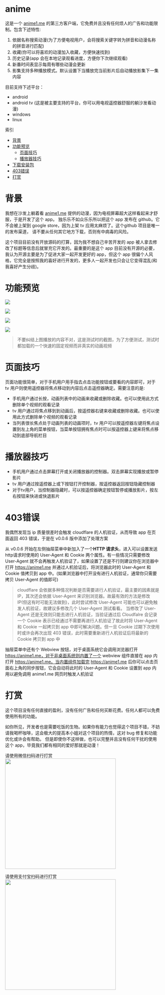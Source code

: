 # anime

这是一个 [anime1.me](https://anime1.me/)
的第三方客户端，它免费并且没有任何烦人的广告和功能限制。包含下述特性:

1. 依据名称搜索动漫(为了方便电视用户，会将搜索关键字转为拼音和动漫名称的拼音进行匹配)
2. 收藏(你可以将喜欢的动漫加入收藏，方便快速找到)
3. 历史记录(app 会在本地记录观看进度，方便你下次继续观看)
4. 新番时间表显示每周有哪些动漫会更新
5. 影集支持多种播放模式。默认设置下当播放完当前影片后自动播放影集下一集内容

目前支持下述平台：

- android
- android tv (这是被主要支持的平台，你可以用电视遥控器舒服的躺沙发看动漫)
- windows
- linux

索引

- [背景](#背景)
- [功能预览](#功能预览)
  - [页面技巧](#页面技巧)
  - [播放器技巧](#播放器技巧)
- [下载安装包](https://github.com/selene201226/anime/releases)
- [403错误](#403错误)
- [打赏](#打赏)

# 背景

我想在沙发上躺着看 [anime1.me](https://anime1.me/)
提供的动漫，因为电视屏幕超大这样看起来才舒服，于是开发了这个 app。
独乐乐不如众乐乐所以把这个 app 发布在 github。它不会被上架到 google
store，因为上架 tv 应用太麻烦了。这个github 项目是唯一的发布渠道，
请不要从任何其它地方下载，否则有中病毒的风险。

这个项目目前没有开放源码的打算，因为我不想自己辛苦开发的 app
被人拿去修改了标题等信息后就冒充它开发的。最重要的是这个 app
目前没有开源的必要， 我认为开源主要是为了促进大家一起开发更好的 app，但这个 app
很偏个人风格，它完全是按照我的喜好进行开发的，更多人一起开发也只会让它变得混乱(和我喜好产生分歧)。

# 功能预览

![](images/0.png)

![](images/1.png)

![](images/2.png)

![](images/3.png)

> 不要纠结上图播放的内容不对，这是测试时的截图，为了方便测试，测试时都加载的一个快速的固定视频而非真实的动画视频

# 页面技巧

页面功能很简单，对于手机用户用手指去点击功能按钮或要看的内容即可，对于 tv
用户则使用遥控器将焦点移动到内容后点击遥控器确定。需要注意的是:

- 手机用户通过长按，动画列表中的动画来收藏或删除收藏。也可以使用此方式删除单个视频的观看记录
- tv
  用户通过将焦点移到到动画后，按遥控器右键来收藏或删除收藏。也可以使用此方式删除单个视频的观看记录
- 当列表很长焦点处于动画列表的动画项时，tv
  用户可以按遥控器左键将焦点设置到左上角的菜单按钮，当菜单按钮拥有焦点时可以按遥控器上键来将焦点移动到底部导航栏目

# 播放器技巧

- 手机用户通过点击屏幕打开或关闭播放器的控制器。双击屏幕实现播放或暂停影片
- tv 用户通过按遥控器上或下按钮打开控制器，按遥控器返回按钮隐藏控制器
- 对于tv用户，当控制器隐藏时，可以按遥控器确定按钮暂停或播放影片，按左右按钮来快进或快退影片

# 403错误

我偶然发现当 ip 质量很差时会触发 cloudflare 的人机验证，从而导致 app 在页面返回
403 错误，于是在 v0.0.6 版中添加了处理方案

从 v0.0.6 开始在左侧抽屉菜单中新加入了一个**HTTP
请求头**，进入可以设置发送http请求时使用的 User-Agent 和 Cookie
两个属性。有一些情况只需要修改 User-Agent
就不会再触发人机验证了，如果设置了还是不行则建议你在浏览器中打开
https://anime1.me 并通过人机验证后，将浏览器此时的 User-Agent 和 Cookie 值拷贝到
app 中。(如果浏览器中打开没有进行人机验证，通常你只需要拷贝 User-Agent 的值即可)

> cloudflare 会依据多种情况判断是否需要进行人机验证，最主要的因素就是
> IP，其次还会依据 User-Agent 来识别浏览器。故最有效的方法是修改
> IP(但这有时可能无法做到)，此时尝试修改 User-Agent
> 可能也可以避免触发人机验证，故建议多修改几个 User-Agent 测试看看。 当修改了
> User-Agent 还是无效则只能去进行人机验证，当验证通过后 Cloudfalre 会记录一个
> Cookie 表示已经通过不需要再进行人机验证了故此时将 User-Agent 和 Cookie
> 一起拷贝到 app 中即可解决问题。但一旦 Cookie 过期下次使用时或许会再次出现 403
> 错误，此时需要重新进行人机验证后将最新的 Cookie 拷贝到 app 中

抽屉菜单中还有个 Webview 按钮，对于桌面系统它会调用浏览器打开
https://anime1.me，对于非桌面系统则内置了一个 webview 组件直接在 app 内打开
https://anime1.me。当内置组件加载完 https://anime1.me
后你可以点击页面右上角的同步按钮，它会自动将此时的 User-Agent 和 Cookie 设置到
app 内用以避免调用 anime1.me 网页时触发人机验证

# 打赏

这个项目没有任何直接的盈利，没有任何广告和任何买断花费。任何人都可以免费使用所有的功能。

如你所见，开发者也是需要吃饭的生物。如果你有能力也觉得这个项目不错，不妨请我喝杯咖啡，这会极大的提高本小姐对这个项目的热情，这对
bug 修复和功能优化或许会有帮助。
但是即使你不这样做，也可以完整并且没有任何干扰的使用这个
app，毕竟我们都有相同的爱好那就是动漫！

请使用微信扫码进行打赏\
<img src="images/wxpay.jpg" width="360px">

请使用支付宝扫码进行打赏\
<img src="images/alipay.jpg" width="360px">
